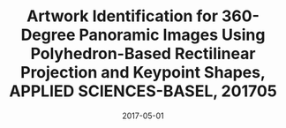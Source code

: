 ---
title: Artwork Identification for 360-Degree Panoramic Images Using Polyhedron-Based Rectilinear Projection and Keypoint Shapes, APPLIED SCIENCES-BASEL, 201705
doi : https://www.mdpi.com/2076-3417/7/5/528
date: 2017-05-01
category: paper
---